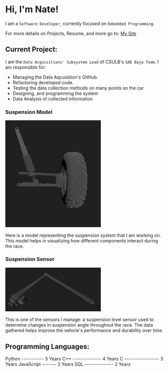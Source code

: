 # Hi, I'm Nate!

I am a `Software Developer`, currently focused on `Embedded Programming`.

For more details on Projects, Resume, and more go to: [My Site](www.natewake.dev)

## Current Project:

I am the `Data Acquisitions' Subsystem Lead` of CSULB's `SAE Baja Team`. I am responsible for:

* Managing the Data Aqcuisition's GitHub.
* Refactoring developed code.
* Testing the data collection methods on many points on the car
* Designing, and programming the system
* Data Analysis of collected information

### Suspension Model

<img src="image/README/1727733082957.png" alt="Suspension Model" title="Suspension Model" width="300"/>

Here is a model representing the suspension system that I am working on. This model helps in visualizing how different components interact during the race.

### Suspension Sensor

<img src="image/README/1727733107852.png" alt="Suspension Sensor" title="Suspension Sensor" width="300"/>

This is one of the sensors I manage: a suspension level sensor used to determine changes in suspension angle throughout the race. The data gathered helps improve the vehicle's performance and durability over time.

## Programming Languages:

Python ----------- 5 Years
C++ -------------- 4 Years
C ----------------- 3 Years
JavaScript ------- 2 Years
SQL -------------- 2 Years

